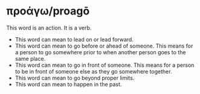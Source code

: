 # προάγω/proagō
This word is an action. It is a verb.

* This word can mean to lead on or lead forward.
* This word can mean to go before or ahead of someone. This means for a person to go somewhere prior to when another person goes to the same place.
* This word can mean to go in front of someone. This means for a person to be in front of someone else as they go somewhere together.
* This word can mean to go beyond proper limits.
* This word can mean to happen in the past.
